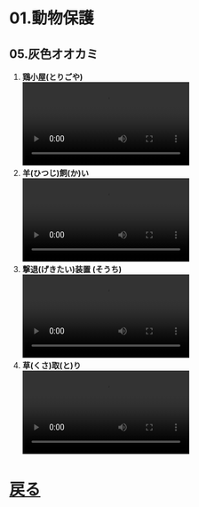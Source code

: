 # 01.動物保護
## 05.灰色オオカミ

1. **鶏小屋(とりごや)**
	<br>
	<video controls>
	  <source src="01_ニワトリ.mp4" type="video/mp4" />
	</video>
1. **羊(ひつじ)飼(か)い**
	<br>
	<video controls>
	  <source src="02_ヒツジ.mp4" type="video/mp4" />
	</video>
1. **撃退(げきたい)装置 (そうち)**
	<br>
	<video controls>
	  <source src="03_ワイヤー.mp4" type="video/mp4" />
	</video>
1. **草(くさ)取(と)り**
	<br>
	<video controls>
	  <source src="04_草刈り.mp4" type="video/mp4" />
	</video>

# [戻る](../video01.html)